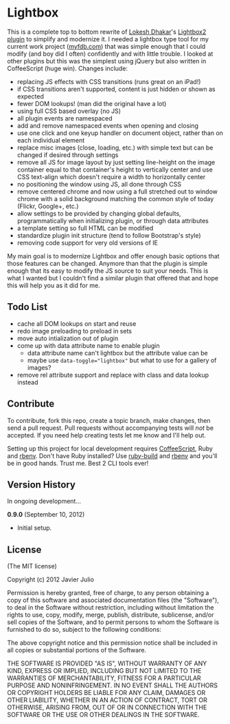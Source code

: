 # Lightbox

This is a complete top to bottom rewrite of [Lokesh Dhakar](http://www.lokeshdhakar.com)'s [Lightbox2 plugin](http://lokeshdhakar.com/projects/lightbox2/) to simplify and modernize it. I needed a lightbox type tool for my current work project ([myfdb.com](https://www.myfdb.com/)) that was simple enough that I could modify (and boy did I often) confidently and with little trouble. I looked at other plugins but this was the simplest using jQuery but also written in CoffeeScript (huge win). Changes include:

* replacing JS effects with CSS transitions (runs great on an iPad!)
* if CSS transitions aren't supported, content is just hidden or shown as expected
* fewer DOM lookups! (man did the original have a lot)
* using full CSS based overlay (no JS)
* all plugin events are namespaced
* add and remove namespaced events when opening and closing
* use one click and one keyup handler on document object, rather than on each individual element
* replace misc images (close, loading, etc.) with simple text but can be changed if desired through settings
* remove all JS for image layout by just setting line-height on the image container equal to that container's height to vertically center and use CSS text-align which doesn't require a width to horizontally center
* no positioning the window using JS, all done through CSS
* remove centered chrome and now using a full stretched out to window chrome with a solid background matching the common style of today (Flickr, Google+, etc.)
* allow settings to be provided by changing global defaults, programmatically when initializing plugin, or through data attributes
* a template setting so full HTML can be modified
* standardize plugin init structure (tend to follow Bootstrap's style)
* removing code support for very old versions of IE

My main goal is to modernize Lightbox and offer enough basic options that those features can be changed. Anymore than that the plugin is simple enough that its easy to modify the JS source to suit your needs. This is what I wanted but I couldn't find a similar plugin that offered that and hope this will help you as it did for me.

## Todo List

* cache all DOM lookups on start and reuse
* redo image preloading to preload in sets
* move auto intialization out of plugin
* come up with data attribute name to enable plugin
  * data attribute name can't lightbox but the attribute value can be
  * maybe use `data-toggle="lightbox"` but what to use for a gallery of images?
* remove rel attribute support and replace with class and data lookup instead

## Contribute

To contribute, fork this repo, create a topic branch, make changes, then send a pull request. Pull requests without accompanying tests will *not* be accepted. If you need help creating tests let me know and I'll help out.

Setting up this project for local development requires [CoffeeScript](http://coffeescript.org/#installation), Ruby and [rbenv](https://github.com/sstephenson/rbenv). Don't have Ruby installed? Use [ruby-build](https://github.com/sstephenson/ruby-build) and [rbenv](https://github.com/sstephenson/rbenv) and you'll be in good hands. Trust me. Best 2 CLI tools ever!

## Version History

In ongoing development...

**0.9.0** (September 10, 2012)

* Initial setup.

## License

(The MIT license)

Copyright (c) 2012 Javier Julio

Permission is hereby granted, free of charge, to any person obtaining
a copy of this software and associated documentation files (the
"Software"), to deal in the Software without restriction, including
without limitation the rights to use, copy, modify, merge, publish,
distribute, sublicense, and/or sell copies of the Software, and to
permit persons to whom the Software is furnished to do so, subject to
the following conditions:

The above copyright notice and this permission notice shall be
included in all copies or substantial portions of the Software.

THE SOFTWARE IS PROVIDED "AS IS", WITHOUT WARRANTY OF ANY KIND,
EXPRESS OR IMPLIED, INCLUDING BUT NOT LIMITED TO THE WARRANTIES OF
MERCHANTABILITY, FITNESS FOR A PARTICULAR PURPOSE AND
NONINFRINGEMENT. IN NO EVENT SHALL THE AUTHORS OR COPYRIGHT HOLDERS BE
LIABLE FOR ANY CLAIM, DAMAGES OR OTHER LIABILITY, WHETHER IN AN ACTION
OF CONTRACT, TORT OR OTHERWISE, ARISING FROM, OUT OF OR IN CONNECTION
WITH THE SOFTWARE OR THE USE OR OTHER DEALINGS IN THE SOFTWARE.

